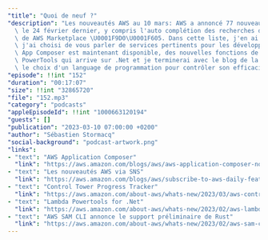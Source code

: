 ```yaml
---
"title": "Quoi de neuf ?"
"description": "Les nouveautés AWS au 10 mars: AWS a annoncé 77 nouveautés depuis\
  \ le 24 février dernier, y compris l'auto complétion des recherches dans la console\
  \ de AWS Marketplace \U0001F9D0\U0001F605. Dans cette liste, j'en ai choisi six:\
  \ j'ai choisi de vous parler de services pertinents pour les développeurs : AWS\
  \ App Composer est maintenant disponible, des nouvelles fonctions de SAM, Lambda\
  \ PowerTools qui arrive sur .Net et je terminerai avec le blog de la semaine sur\
  \ le choix d'un language de programmation pour contrôler son efficacité énergétique"
"episode": !!int "152"
"duration": "00:17:07"
"size": !!int "32865720"
"file": "152.mp3"
"category": "podcasts"
"appleEpisodeId": !!int "1000663120194"
"guests": []
"publication": "2023-03-10 07:00:00 +0200"
"author": "Sébastien Stormacq"
"social-background": "podcast-artwork.png"
"links":
- "text": "AWS Application Composer"
  "link": "https://aws.amazon.com/blogs/aws/aws-application-composer-now-generally-available-visually-build-serverless-applications-quickly/"
- "text": "Les nouveautés AWS via SNS"
  "link": "https://aws.amazon.com/blogs/aws/subscribe-to-aws-daily-feature-updates-via-amazon-sns/"
- "text": "Control Tower Progress Tracker"
  "link": "https://aws.amazon.com/about-aws/whats-new/2023/03/aws-control-tower-progress-tracker-landing-zone-setup-upgrades/"
- "text": "Lambda Powertools for .Net"
  "link": "https://aws.amazon.com/about-aws/whats-new/2023/02/aws-lambda-powertools-net-generally-available/"
- "text": "AWS SAM CLI annonce le support préliminaire de Rust"
  "link": "https://aws.amazon.com/about-aws/whats-new/2023/02/aws-sam-cli-preview-rust-build-support/"
---
```

